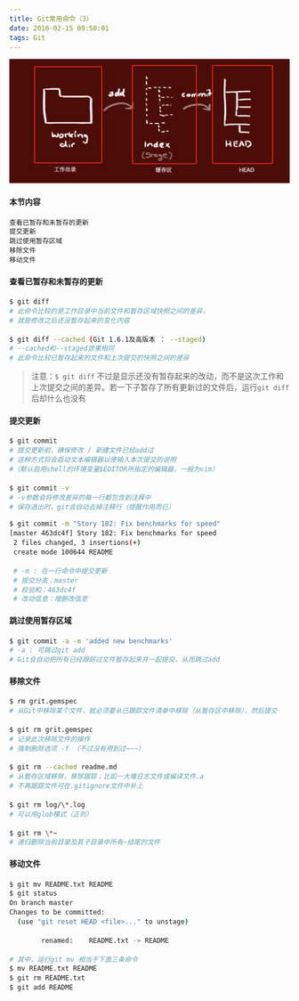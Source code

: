 ```yaml
---
title: Git常用命令（3）
date: 2016-02-15 09:50:01
tags: Git 
---
```


![](/uploads/git-03-staged.png)

#### 本节内容
```sh
查看已暂存和未暂存的更新
提交更新
跳过使用暂存区域
移除文件
移动文件
```

#### 查看已暂存和未暂存的更新
```sh
$ git diff
# 此命令比较的是工作目录中当前文件和暂存区域快照之间的差异，
# 就是修改之后还没暂存起来的变化内容

$ git diff --cached (Git 1.6.1及高版本 ： --staged)
# --cached和--staged效果相同
# 此命令比较已暂存起来的文件和上次提交的快照之间的差异

```

> 注意：`$ git diff` 不过是显示还没有暂存起来的改动，而不是这次工作和上次提交之间的差异。若一下子暂存了所有更新过的文件后，运行`git diff`后却什么也没有

<!-- more -->

#### 提交更新
```sh 
$ git commit
# 提交更新前，确保修改 / 新建文件已经add过
# 这种方式将会启动文本编辑器以便输入本次提交的说明
#（默认启用shell的环境变量$EDITOR所指定的编辑器，一般为vim）

$ git commit -v
# -v参数会将修改差异的每一行都包含到注释中
# 保存退出时，git会自动去掉注释行（提醒作用而已）
```

```sh
$ git commit -m "Story 182: Fix benchmarks for speed"
[master 463dc4f] Story 182: Fix benchmarks for speed
 2 files changed, 3 insertions(+)
 create mode 100644 README

 # -m : 在一行命令中提交更新
 # 提交分支：master
 # 校验和：463dc4f
 # 改动信息：增删改信息
```

#### 跳过使用暂存区域
```sh
$ git commit -a -m 'added new benchmarks'
# -a : 可跳过git add
# Git会自动把所有已经跟踪过文件暂存起来并一起提交，从而跳过add
```

#### 移除文件   
```sh
$ rm grit.gemspec
# 从Git中移除某个文件，就必须要从已跟踪文件清单中移除（从暂存区中移除），然后提交

$ git rm grit.gemspec
# 记录此次移除文件的操作
# 强制删除选项 -f （不过没有用到过~~~）

$ git rm --cached readme.md
# 从暂存区域移除，移除跟踪；比如一大堆日志文件或编译文件.a
# 不再跟踪文件可在.gitignore文件中补上

$ git rm log/\*.log
# 可以用glob模式（正则）

$ git rm \*~
# 递归删除当前目录及其子目录中所有~结尾的文件
```

#### 移动文件
```sh
$ git mv README.txt README
$ git status
On branch master
Changes to be committed:
  (use "git reset HEAD <file>..." to unstage)

        renamed:    README.txt -> README

# 其中，运行git mv 相当于下面三条命令
$ mv README.txt README
$ git rm README.txt
$ git add README

```
























